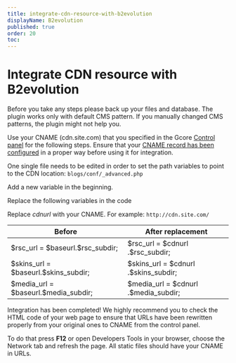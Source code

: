 ```yaml
---
title: integrate-cdn-resource-with-b2evolution
displayName: B2evolution
published: true
order: 20
toc:
---
```

# Integrate CDN resource with B2evolution

Before you take any steps please back up your files and database. The plugin works only with default CMS pattern. If you manually changed CMS patterns, the plugin might not help you.

Use your СNAME (cdn.site.com) that you specified in the Gcore <a href="https://accounts.gcore.com/reports/dashboard" target="_blank">Control panel</a> for the following steps. Ensure that your  <a href="https://gcore.com/docs/cdn/cdn-resource-options/general/create-and-set-a-custom-domain-for-the-content-delivery-via-cdn" target="_blank">CNAME record has been configured</a> in a proper way before using it for integration.

One single file needs to be edited in order to set the path variables to point to the CDN location: ```blogs/conf/_advanced.php```

Add a new variable in the beginning.

Replace the following variables in the code

Replace *cdnurl* with your CNAME. For example: ```http://cdn.site.com/```

<table>
<thead>
  <tr>
    <th><strong>Before</strong></th>
    <th><strong>After replacement</strong></th>
  </tr>
</thead>
<tbody>
  <tr>
    <td>$rsc_url = $baseurl.$rsc_subdir;</td>
    <td>$rsc_url = $cdnurl .$rsc_subdir;</td>
  </tr>
  <tr>
    <td>$skins_url = $baseurl.$skins_subdir;</td>
    <td>$skins_url = $cdnurl .$skins_subdir;</td>
  </tr>
  <tr>
    <td>$media_url = $baseurl.$media_subdir;</td>
    <td>$media_url = $cdnurl .$media_subdir;</td>
  </tr>
</tbody>
</table>

Integration has been completed! We highly recommend you to check the HTML code of your web page to ensure that URLs have been rewritten properly from your original ones to CNAME from the control panel.

To do that press **F12** or open Developers Tools in your browser, choose the Network tab and refresh the page. All static files should have your CNAME in URLs.
